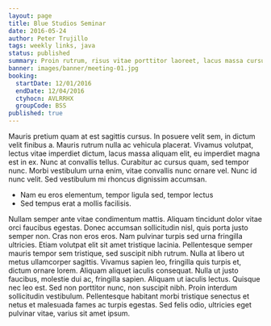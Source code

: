 ```yaml
---
layout: page
title: Blue Studios Seminar
date: 2016-05-24
author: Peter Trujillo
tags: weekly links, java
status: published
summary: Proin rutrum, risus vitae porttitor laoreet, lacus massa cursus.
banner: images/banner/meeting-01.jpg
booking:
  startDate: 12/01/2016
  endDate: 12/04/2016
  ctyhocn: AVLRRHX
  groupCode: BSS
published: true
---
```

Mauris pretium quam at est sagittis cursus. In posuere velit sem, in dictum velit finibus a. Mauris rutrum nulla ac vehicula placerat. Vivamus volutpat, lectus vitae imperdiet dictum, lacus massa aliquam elit, eu imperdiet magna est in ex. Nunc at convallis tellus. Curabitur ac cursus quam, sed tempor nunc. Morbi vestibulum urna enim, vitae convallis nunc ornare vel. Nunc id nunc velit. Sed vestibulum mi rhoncus dignissim accumsan.

* Nam eu eros elementum, tempor ligula sed, tempor lectus
* Sed tempus erat a mollis facilisis.

Nullam semper ante vitae condimentum mattis. Aliquam tincidunt dolor vitae orci faucibus egestas. Donec accumsan sollicitudin nisl, quis porta justo semper non. Cras non eros eros. Nam pulvinar turpis sed urna fringilla ultricies. Etiam volutpat elit sit amet tristique lacinia. Pellentesque semper mauris tempor sem tristique, sed suscipit nibh rutrum.
Nulla at libero ut metus ullamcorper sagittis. Vivamus sapien leo, fringilla quis turpis et, dictum ornare lorem. Aliquam aliquet iaculis consequat. Nulla ut justo faucibus, molestie dui ac, fringilla sapien. Aliquam ut iaculis lectus. Quisque nec leo est. Sed non porttitor nunc, non suscipit nibh. Proin interdum sollicitudin vestibulum. Pellentesque habitant morbi tristique senectus et netus et malesuada fames ac turpis egestas. Sed felis odio, ultricies eget pulvinar vitae, varius sit amet ipsum.
